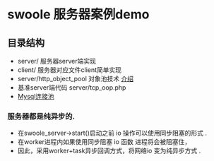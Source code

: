 # swoole 服务器案例demo 

## 目录结构 

- server/  服务器server端实现
- client/  服务器对应文件client简单实现 
- server/http_object_pool 对象池技术 [介绍](https://github.com/clearcodecn/swoole-demo/blob/master/server/http_object_pool/README.md)
- 基准server端代码 server/tcp_oop.php 
- [Mysql连接池](https://github.com/clearcodecn/swoole-demo/blob/master/server/http_mysql_pool/README.md)


### 服务器都是纯异步的. 
- 在swoole_server->start()启动之前 io 操作可以使用同步阻塞的形式 .
- 在worker进程内如果使用同步阻塞 io 函数 进程将会被阻塞住，
- 因此，采用worker+task异步回调方式，将网络io 变为纯异步方式 . 

